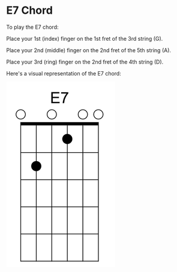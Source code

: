 # E7 Chord

To play the E7 chord:

Place your 1st (index) finger on the 1st fret of the 3rd string (G).

Place your 2nd (middle) finger on the 2nd fret of the 5th string (A).

Place your 3rd (ring) finger on the 2nd fret of the 4th string (D).

Here's a visual representation of the E7 chord:

![E7 Chord](https://github.com/Gson44/guitarLessonReadmen/blob/main/E7.png?raw=true)
